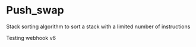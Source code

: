 # Push_swap
Stack sorting algorithm to sort a stack with a limited number of instructions

Testing webhook v6

